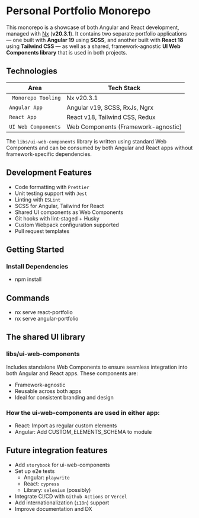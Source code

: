 # Personal Portfolio Monorepo

This monorepo is a showcase of both Angular and React development, managed with [Nx](https://nx.dev) (**v20.3.1**). It contains two separate portfolio applications — one built with **Angular 19** using **SCSS**, and another built with **React 18** using **Tailwind CSS** — as well as a shared, framework-agnostic **UI Web Components library** that is used in both projects.

## Technologies

| Area                | Tech Stack                          |
| ------------------- | ----------------------------------- |
| ` Monorepo Tooling` | Nx v20.3.1                          |
| `Angular App`       | Angular v19, SCSS, RxJs, Ngrx       |
| `React App`         | React v18, Tailwind CSS, Redux      |
| `UI Web Components` | Web Components (Framework-agnostic) |

The `libs/ui-web-components` library is written using standard Web Components and can be consumed by both Angular and React apps without framework-specific dependencies.

## Development Features

- Code formatting with `Prettier`
- Unit testing support with `Jest`
- Linting with `ESLint`
- SCSS for Angular, Tailwind for React
- Shared UI components as Web Components
- Git hooks with lint-staged + Husky
- Custom Webpack configuration supported
- Pull request templates

## Getting Started

### Install Dependencies

- npm install

## Commands

- nx serve react-portfolio
- nx serve angular-portfolio

## The shared UI library

### libs/ui-web-components

Includes standalone Web Components to ensure seamless integration into both Angular and React apps. These components are:

- Framework-agnostic
- Reusable across both apps
- Ideal for consistent branding and design

### How the ui-web-components are used in either app:

- React: Import as regular custom elements
- Angular: Add CUSTOM_ELEMENTS_SCHEMA to module

## Future integration features

- Add `storybook` for ui-web-components
- Set up e2e tests
  - Angular: `playwrite`
  - React: `cypress`
  - Library: `selenium` (possibly)
- Integrate CI/CD with `Github Actions` or `Vercel`
- Add internationalization (`i18n`) support
- Improve documentation and DX
